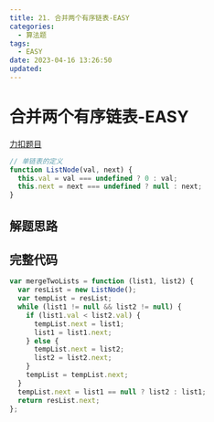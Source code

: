 ```yaml
---
title: 21. 合并两个有序链表-EASY
categories:
  - 算法题
tags:
  - EASY
date: 2023-04-16 13:26:50
updated:
---
```


# 合并两个有序链表-EASY

[力扣题目](https://leetcode.cn/problems/merge-two-sorted-lists/)

```javascript
// 单链表的定义
function ListNode(val, next) {
  this.val = val === undefined ? 0 : val;
  this.next = next === undefined ? null : next;
}
```

## 解题思路

## 完整代码

```javascript
var mergeTwoLists = function (list1, list2) {
  var resList = new ListNode();
  var tempList = resList;
  while (list1 != null && list2 != null) {
    if (list1.val < list2.val) {
      tempList.next = list1;
      list1 = list1.next;
    } else {
      tempList.next = list2;
      list2 = list2.next;
    }
    tempList = tempList.next;
  }
  tempList.next = list1 == null ? list2 : list1;
  return resList.next;
};
```
